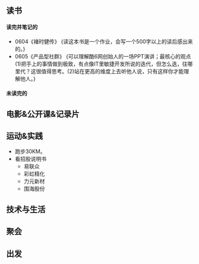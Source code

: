 
## 读书
####  读完并笔记的
+ 0604《褚时健传》  {读这本书是一个作业，会写一个500字以上的读后感出来的。}
+ 0605《产品型社群》 {可以理解酷6网创始人的一场PPT演讲；最核心的观点(1)把手上的事情做到极致，有点像IT里敏捷开发所说的迭代，但怎么迭，往哪里代？这很值得思考。(2)站在更高的维度上去听他人说，只有这样你才能理解他人。}

####  未读完的

##  电影&公开课&记录片

##  运动&实践
+ 跑步30KM。
+ 看招股说明书
	+ 易联众
	+ 彩虹精化
	+ 力元新材
	+ 围海股份

##  技术与生活

##  聚会


##  出发

